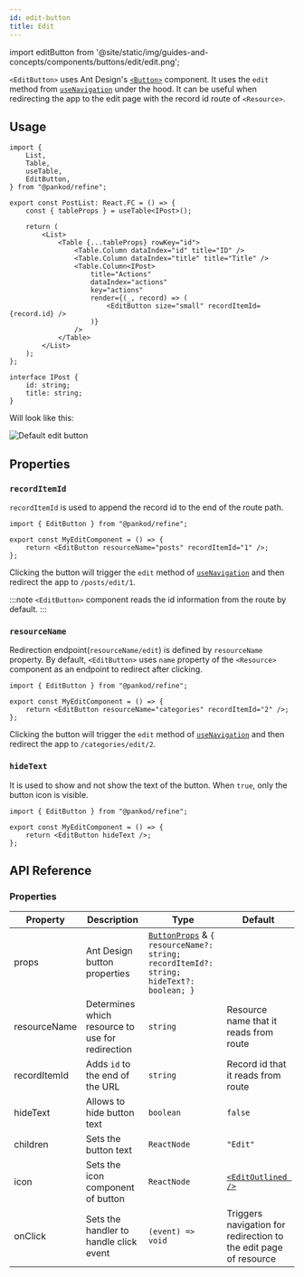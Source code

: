 ```yaml
---
id: edit-button
title: Edit
---
```


import editButton from '@site/static/img/guides-and-concepts/components/buttons/edit/edit.png';

`<EditButton>` uses Ant Design's [`<Button>`](https://ant.design/components/button/) component. It uses the `edit` method from [`useNavigation`](/api-references/hooks/navigation/useNavigation.md) under the hood. It can be useful when redirecting the app to the edit page with the record id route of `<Resource>`.

## Usage

```tsx twoslash {4, 20}
import {
    List,
    Table,
    useTable,
    EditButton,
} from "@pankod/refine";

export const PostList: React.FC = () => {
    const { tableProps } = useTable<IPost>();

    return (
        <List>
            <Table {...tableProps} rowKey="id">
                <Table.Column dataIndex="id" title="ID" />
                <Table.Column dataIndex="title" title="Title" />
                <Table.Column<IPost>
                    title="Actions"
                    dataIndex="actions"
                    key="actions"
                    render={(_, record) => (
                        <EditButton size="small" recordItemId={record.id} />
                    )}
                />
            </Table>
        </List>
    );
};

interface IPost {
    id: string;
    title: string;
}
```

Will look like this:

<div class="img-container">
    <div class="window">
        <div class="control red"></div>
        <div class="control orange"></div>
        <div class="control green"></div>
    </div>
    <img src={editButton} alt="Default edit button" />
</div>

## Properties

### `recordItemId`

`recordItemId` is used to append the record id to the end of the route path.

```tsx twoslash
import { EditButton } from "@pankod/refine";

export const MyEditComponent = () => {
    return <EditButton resourceName="posts" recordItemId="1" />;
};
```

Clicking the button will trigger the `edit` method of [`useNavigation`](/api-references/hooks/navigation/useNavigation.md) and then redirect the app to `/posts/edit/1`.

:::note
`<EditButton>` component reads the id information from the route by default.
:::

### `resourceName`

Redirection endpoint(`resourceName/edit`) is defined by `resourceName` property. By default, `<EditButton>` uses `name` property of the `<Resource>` component as an endpoint to redirect after clicking.

```tsx twoslash
import { EditButton } from "@pankod/refine";

export const MyEditComponent = () => {
    return <EditButton resourceName="categories" recordItemId="2" />;
};
```

Clicking the button will trigger the `edit` method of [`useNavigation`](/api-references/hooks/navigation/useNavigation.md) and then redirect the app to `/categories/edit/2`.

### `hideText`

It is used to show and not show the text of the button. When `true`, only the button icon is visible.

```tsx twoslash
import { EditButton } from "@pankod/refine";

export const MyEditComponent = () => {
    return <EditButton hideText />;
};
```

## API Reference

### Properties

| Property     | Description                                      | Type                                                                                                                                 | Default                                                          |
| ------------ | ------------------------------------------------ | ------------------------------------------------------------------------------------------------------------------------------------ | ---------------------------------------------------------------- |
| props        | Ant Design button properties                     | [`ButtonProps`](https://ant.design/components/button/#API) & `{ resourceName?: string; recordItemId?: string; hideText?: boolean; }` |                                                                  |
| resourceName | Determines which resource to use for redirection | `string`                                                                                                                             | Resource name that it reads from route                           |
| recordItemId | Adds `id` to the end of the URL                  | `string`                                                                                                                             | Record id that it reads from route                               |
| hideText     | Allows to hide button text                       | `boolean`                                                                                                                            | `false`                                                          |
| children     | Sets the button text                             | `ReactNode`                                                                                                                          | `"Edit"`                                                         |
| icon         | Sets the icon component of button                | `ReactNode`                                                                                                                          | [`<EditOutlined />`](https://ant.design/components/icon/)        |
| onClick      | Sets the handler to handle click event           | `(event) => void`                                                                                                                    | Triggers navigation for redirection to the edit page of resource |
